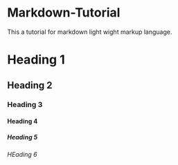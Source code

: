 # Markdown-Tutorial
This a tutorial for markdown light wight markup language.
# Heading 1
## Heading 2
### Heading 3
#### Heading 4
##### Heading 5
###### HEading 6
